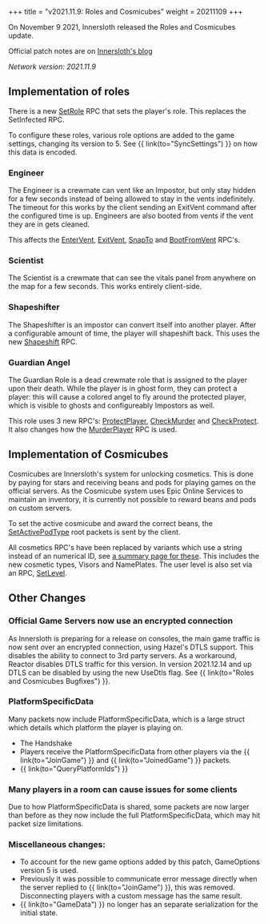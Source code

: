 +++
title = "v2021.11.9: Roles and Cosmicubes"
weight = 20211109
+++

On November 9 2021, Innersloth released the Roles and Cosmicubes update.

Official patch notes are on [Innersloth's blog](https://www.innersloth.com/new-roles-cosmicubes-out-now-emergency-meeting-33/)

_Network version: 2021.11.9_

## Implementation of roles

There is a new [SetRole](@/networking/rpc/44_setrole.md) RPC that sets the player's role. This replaces the SetInfected RPC.

To configure these roles, various role options are added to the game settings, changing its version to 5. See {{ link(to="SyncSettings") }} on how this data is encoded.

### Engineer

The Engineer is a crewmate can vent like an Impostor, but only stay hidden for a few seconds instead of being allowed to stay in the vents indefinitely. The timeout for this works by the client sending an ExitVent command after the configured time is up. Engineers are also booted from vents if the vent they are in gets cleaned.

This affects the [EnterVent](@/networking/rpc/19_entervent.md), [ExitVent](@/networking/rpc/20_exitvent.md), [SnapTo](@/networking/rpc/21_snapto.md) and [BootFromVent](@/networking/rpc/34_bootfromvent.md) RPC's.

### Scientist

The Scientist is a crewmate that can see the vitals panel from anywhere on the map for a few seconds. This works entirely client-side.

### Shapeshifter

The Shapeshifter is an impostor can convert itself into another player. After a configurable amount of time, the player will shapeshift back. This uses the new [Shapeshift](@/networking/rpc/46_shapeshift.md) RPC.

### Guardian Angel

The Guardian Role is a dead crewmate role that is assigned to the player upon their death. While the player is in ghost form, they can protect a player: this will cause a colored angel to fly around the protected player, which is visible to ghosts and configureably Impostors as well.

This role uses 3 new RPC's: [ProtectPlayer](@/networking/rpc/45_protectplayer.md), [CheckMurder](@/networking/rpc/47_checkmurder.md) and [CheckProtect](@/networking/rpc/48_checkprotect.md). It also changes how the [MurderPlayer](@/networking/rpc/12_murderplayer.md) RPC is used.

## Implementation of Cosmicubes

Cosmicubes are Innersloth's system for unlocking cosmetics. This is done by paying for stars and receiving beans and pods for playing games on the official servers.
As the Cosmicube system uses Epic Online Services to maintain an inventory, it is currently not possible to reward beans and pods on custom servers.

To set the active cosmicube and award the correct beans, the [SetActivePodType](@/networking/rootmessages/21_setactivepodtype.md) root packets is sent by the client.

All cosmetics RPC's have been replaced by variants which use a string instead of an numerical ID, see [a summary page for these](@/networking/rpc/39_43_setcosmeticsstr.md). This includes the new cosmetic types, Visors and NamePlates. The user level is also set via an RPC, [SetLevel](@/networking/rpc/38_setlevel.md).

## Other Changes

### Official Game Servers now use an encrypted connection

As Innersloth is preparing for a release on consoles, the main game traffic is now sent over an encrypted connection, using Hazel's DTLS support. This disables the ability to connect to 3rd party servers. As a workaround, Reactor disables DTLS traffic for this version. In version 2021.12.14 and up DTLS can be disabled by using the new UseDtls flag. See {{ link(to="Roles and Cosmicubes Bugfixes") }}.

### PlatformSpecificData

Many packets now include PlatformSpecificData, which is a large struct which details which platform the player is playing on.

- The Handshake
- Players receive the PlatformSpecificData from other players via the {{ link(to="JoinGame") }} and {{ link(to="JoinedGame") }} packets.
- {{ link(to="QueryPlatformIds") }}

### Many players in a room can cause issues for some clients

Due to how PlatformSpecificData is shared, some packets are now larger than before as they now include the full PlatformSpecificData, which may hit packet size limitations.

### Miscellaneous changes:

- To account for the new game options added by this patch, GameOptions version 5 is used.
- Previously it was possible to communicate error message directly when the server replied to {{ link(to="JoinGame") }}, this was removed. Disconnecting players with a custom message has the same result.
- {{ link(to="GameData") }} no longer has an separate serialization for the initial state.
